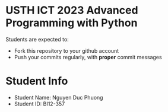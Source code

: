 USTH ICT 2023 Advanced Programming with Python
=====================================================

Students are expected to:
* Fork this repository to your github account
* Push your commits regularly, with **proper** commit messages


Student Info
========================
* Student Name: Nguyen Duc Phuong
* Student ID: BI12-357

